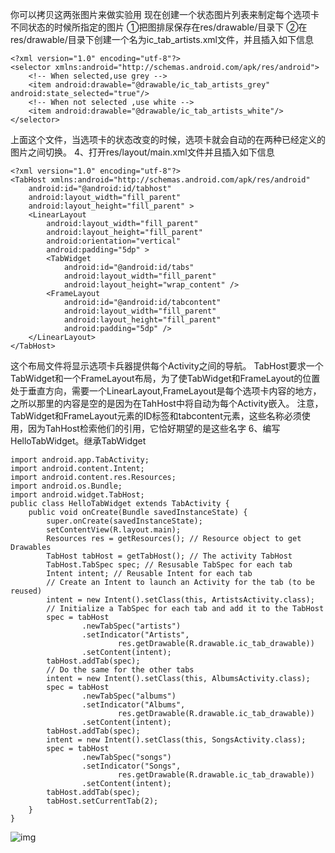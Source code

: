 你可以拷贝这两张图片来做实验用
现在创建一个状态图片列表来制定每个选项卡不同状态的时候所指定的图片
①把图排尿保存在res/drawable/目录下
②在res/drawable/目录下创建一个名为ic_tab_artists.xml文件，并且插入如下信息
```  
<?xml version="1.0" encoding="utf-8"?>
<selector xmlns:android="http://schemas.android.com/apk/res/android">
    <!-- When selected,use grey -->
    <item android:drawable="@drawable/ic_tab_artists_grey" android:state_selected="true"/>
    <!-- When not selected ,use white -->
    <item android:drawable="@drawable/ic_tab_artists_white"/>
</selector>
```
上面这个文件，当选项卡的状态改变的时候，选项卡就会自动的在两种已经定义的图片之间切换。
4、打开res/layout/main.xml文件并且插入如下信息
```  
<?xml version="1.0" encoding="utf-8"?>
<TabHost xmlns:android="http://schemas.android.com/apk/res/android"
    android:id="@android:id/tabhost"
    android:layout_width="fill_parent"
    android:layout_height="fill_parent" >
    <LinearLayout
        android:layout_width="fill_parent"
        android:layout_height="fill_parent"
        android:orientation="vertical"
        android:padding="5dp" >
        <TabWidget
            android:id="@android:id/tabs"
            android:layout_width="fill_parent"
            android:layout_height="wrap_content" />
        <FrameLayout
            android:id="@android:id/tabcontent"
            android:layout_width="fill_parent"
            android:layout_height="fill_parent"
            android:padding="5dp" />
    </LinearLayout>
</TabHost>
```
这个布局文件将显示选项卡兵器提供每个Activity之间的导航。
TabHost要求一个TabWidget和一个FrameLayout布局，为了使TabWidget和FrameLayout的位置处于垂直方向，需要一个LinearLayout,FrameLayout是每个选项卡内容的地方，之所以那里的内容是空的是因为在TahHost中将自动为每个Activity嵌入。
注意，TabWidget和FrameLayout元素的ID标签和tabcontent元素，这些名称必须使用，因为TahHost检索他们的引用，它恰好期望的是这些名字
6、编写HelloTabWidget。继承TabWidget
```  
import android.app.TabActivity;
import android.content.Intent;
import android.content.res.Resources;
import android.os.Bundle;
import android.widget.TabHost;
public class HelloTabWidget extends TabActivity {
	public void onCreate(Bundle savedInstanceState) {
		super.onCreate(savedInstanceState);
		setContentView(R.layout.main);
		Resources res = getResources(); // Resource object to get Drawables
		TabHost tabHost = getTabHost(); // The activity TabHost
		TabHost.TabSpec spec; // Resusable TabSpec for each tab
		Intent intent; // Reusable Intent for each tab
		// Create an Intent to launch an Activity for the tab (to be reused)
		intent = new Intent().setClass(this, ArtistsActivity.class);
		// Initialize a TabSpec for each tab and add it to the TabHost
		spec = tabHost
				.newTabSpec("artists")
				.setIndicator("Artists",
						res.getDrawable(R.drawable.ic_tab_drawable))
				.setContent(intent);
		tabHost.addTab(spec);
		// Do the same for the other tabs
		intent = new Intent().setClass(this, AlbumsActivity.class);
		spec = tabHost
				.newTabSpec("albums")
				.setIndicator("Albums",
						res.getDrawable(R.drawable.ic_tab_drawable))
				.setContent(intent);
		tabHost.addTab(spec);
		intent = new Intent().setClass(this, SongsActivity.class);
		spec = tabHost
				.newTabSpec("songs")
				.setIndicator("Songs",
						res.getDrawable(R.drawable.ic_tab_drawable))
				.setContent(intent);
		tabHost.addTab(spec);
		tabHost.setCurrentTab(2);
	}
}
```
![img](P)  